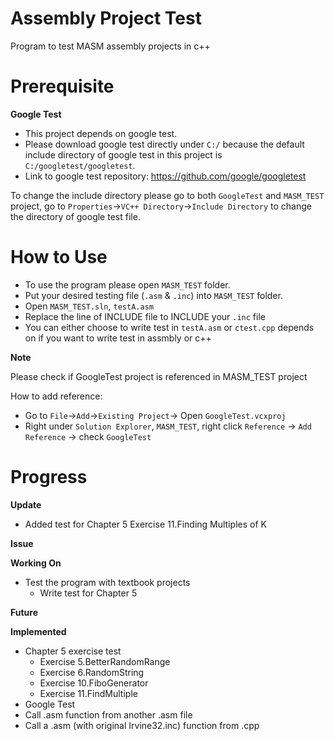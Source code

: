# Assembly Project Test
Program to test MASM assembly projects in c++

# Prerequisite
**Google Test**
 - This project depends on google test.
 - Please download google test directly under `C:/` because the default include directory of google test in this project is `C:/googletest/googletest`.
 - Link to google test repository: https://github.com/google/googletest

To change the include directory please go to both `GoogleTest` and `MASM_TEST` project, go to `Properties`->`VC++ Directory`->`Include Directory` to change the directory of google test file. 

# How to Use
 - To use the program please open `MASM_TEST` folder.
 - Put your desired testing file (`.asm` & `.inc`) into `MASM_TEST` folder.
 - Open `MASM_TEST.sln`, `testA.asm`
 - Replace the line of INCLUDE file to INCLUDE your `.inc` file
 - You can either choose to write test in `testA.asm` or `ctest.cpp` depends on if you want to write test in assmbly or c++

**Note**

Please check if GoogleTest project is referenced in MASM_TEST project

How to add reference: 
 - Go to `File`->`Add`->`Existing Project`-> Open `GoogleTest.vcxproj`
 - Right under `Solution Explorer`, `MASM_TEST`, right click `Reference` -> `Add Reference` -> check `GoogleTest`

# Progress

**Update**
 - Added test for Chapter 5 Exercise 11.Finding Multiples of K

**Issue**

**Working On**
 - Test the program with textbook projects
    - Write test for Chapter 5

**Future**

**Implemented**
 - Chapter 5 exercise test
    - Exercise 5.BetterRandomRange
    - Exercise 6.RandomString
    - Exercise 10.FiboGenerator
    - Exercise 11.FindMultiple
 - Google Test
 - Call .asm function from another .asm file
 - Call a .asm (with original Irvine32.inc) function from .cpp
